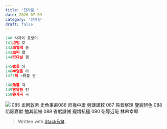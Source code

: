 ```yaml
---
title: '천자문 '
date: 2020-07-09
category: '천자문'
draft: false
---
```

<?xml version="1.0" encoding="UTF-8"?>


```js
140 사자와 호랑이
141虍범 호
142虫벌레 충
143血피 혈
144行다닐 행

145衣옷 의
146襾덮을 아
1477획 →見볼 견

148角뿔 각
149言말씀 언
150谷계곡 곡
```
![](https://i.ibb.co/ygY0w84/2020-07-09-11-29-49.png)
085 孟軻敦素 史魚秉直086 庶幾中庸 勞謙謹敕 
087 聆音察理 鑒貌辨色 088 貽厥嘉猷 勉其祗植 
089 省躬譏誡 寵增抗極 090 殆辱近恥 林皋幸即
> Written with [StackEdit](https://stackedit.io/).
<!--stackedit_data:
eyJoaXN0b3J5IjpbMTMzNTQyMTA2NCwxMzE0MzE5MjM3LC0xND
U1OTEzOTMzLDEyMzU0NTU2NzIsLTU4MDQ4MDYwLC04NjQ5MDA0
MjMsLTE3MTczODYzNzYsLTIwNzE3NDIwNTAsNTk0NDk0ODQ5XX
0=
-->